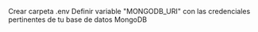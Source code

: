 Crear carpeta .env
Definir variable "MONGODB_URI" con las credenciales pertinentes de tu base de datos MongoDB
